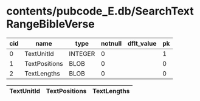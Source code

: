 # contents/pubcode_E.db/SearchTextRangeBibleVerse

|cid|name|type|notnull|dflt_value|pk|
| - | -- | -- | ----- | -------- | - |
|0|TextUnitId|INTEGER|0||1|
|1|TextPositions|BLOB|0||0|
|2|TextLengths|BLOB|0||0|

| TextUnitId | TextPositions | TextLengths |
| - | - | - |
